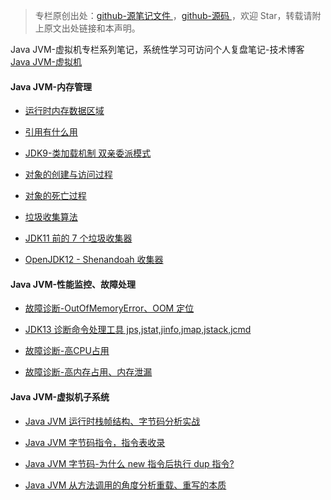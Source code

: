 > 专栏原创出处：[github-源笔记文件 ](https://github.com/GourdErwa/review-notes/tree/master/language/java-jvm) ，[github-源码 ](https://github.com/GourdErwa/java-advanced/tree/master/java-jvm)，欢迎 Star，转载请附上原文出处链接和本声明。

Java JVM-虚拟机专栏系列笔记，系统性学习可访问个人复盘笔记-技术博客 [Java JVM-虚拟机 ](https://review-notes.top/language/java-jvm/)


#### Java JVM-内存管理

- [运行时内存数据区域](https://gourderwa.blog.csdn.net/article/details/103822458)

- [引用有什么用](https://gourderwa.blog.csdn.net/article/details/103837418)

- [JDK9-类加载机制 双亲委派模式](https://gourderwa.blog.csdn.net/article/details/103914303)

- [对象的创建与访问过程](https://gourderwa.blog.csdn.net/article/details/103828111)

- [对象的死亡过程](https://gourderwa.blog.csdn.net/article/details/103837408)

- [垃圾收集算法](https://gourderwa.blog.csdn.net/article/details/103843891)

- [JDK11 前的 7 个垃圾收集器](https://gourderwa.blog.csdn.net/article/details/103846592)

- [OpenJDK12 - Shenandoah 收集器](https://gourderwa.blog.csdn.net/article/details/103879021)

#### Java JVM-性能监控、故障处理

- [故障诊断-OutOfMemoryError、OOM 定位](https://gourderwa.blog.csdn.net/article/details/103842824)

- [JDK13 诊断命令处理工具 jps,jstat,jinfo,jmap,jstack,jcmd](https://gourderwa.blog.csdn.net/article/details/103887785)

- [故障诊断-高CPU占用](https://gourderwa.blog.csdn.net/article/details/103894534)

- [故障诊断-高内存占用、内存泄漏](https://gourderwa.blog.csdn.net/article/details/103894558)

#### Java JVM-虚拟机子系统

- [Java JVM 运行时栈帧结构、字节码分析实战](https://gourderwa.blog.csdn.net/article/details/103979966)

- [Java JVM 字节码指令，指令表收录](https://gourderwa.blog.csdn.net/article/details/103976523)

- [Java JVM 字节码-为什么 new 指令后执行 dup 指令?](https://gourderwa.blog.csdn.net/article/details/103990943)

- [Java JVM 从方法调用的角度分析重载、重写的本质](https://gourderwa.blog.csdn.net/article/details/103995120)

